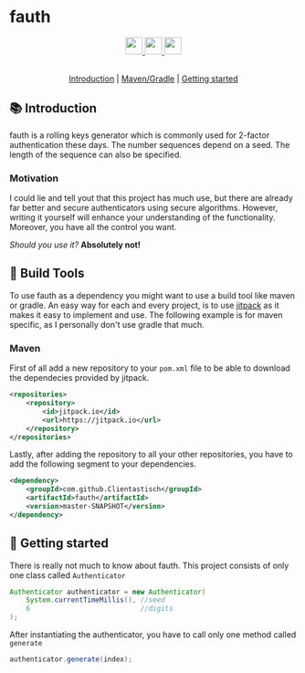 # fauth

<div align="center">
  <a href="https://www.oracle.com/java/">
    <img
      src="https://img.shields.io/badge/Written%20in-java-%23EF4041?style=for-the-badge"
      height="30"
    />
  </a>
  <a href="https://jitpack.io/#Clientastisch/fauth/master-SNAPSHOT">
    <img
      src="https://img.shields.io/badge/jitpack-master-%2321f21?style=for-the-badge"
      height="30"
    />
  </a>
  <a href="https://clientastisch.github.io/fauth/docs" target="_blank">
    <img
      src="https://img.shields.io/badge/javadoc-reference-5272B4.svg?style=for-the-badge"
      height="30"
    />
  </a>
</div>

<br />

<p align="center">
  <a href="#-introduction">Introduction</a> |
  <a href="#-build-tools">Maven/Gradle</a> |
  <a href="#-getting-started">Getting started</a>
</p>

## 📚 Introduction

fauth is a rolling keys generator which is commonly used for 2-factor authentication these days. The number sequences depend on a seed. The length of the sequence can also be specified.

### Motivation

I could lie and tell yout that this project has much use, but there are already far better and secure authenticators using secure algorithms. However, writing it yourself will enhance your understanding of the functionality. Moreover, you have all the control you want.

*Should you use it?* **Absolutely not!**

## 🔗 Build Tools

To use fauth as a dependency you might want to use a build tool like maven or gradle. An easy way for each and every project, is to use [jitpack](https://jitpack.io/#Clientastisch/fauth/master-SNAPSHOT) as it makes it easy to implement and use. The following example is for maven specific, as I personally don't use gradle that much.

### Maven

First of all add a new repository to your `pom.xml` file to be able to download the dependecies provided by jitpack.

```xml
<repositories>
    <repository>
        <id>jitpack.io</id>
        <url>https://jitpack.io</url>
    </repository>
</repositories>
```

Lastly, after adding the repository to all your other repositories, you have to add the following segment to your dependencies.

```xml
<dependency>
    <groupId>com.github.Clientastisch</groupId>
    <artifactId>fauth</artifactId>
    <version>master-SNAPSHOT</version>
</dependency>
```

## 🎈 Getting started

There is really not much to know about fauth. This project consists of only one class called `Authenticator`

```java
Authenticator authenticator = new Authenticator(
    System.currentTimeMillis(), //seed
    6                           //digits
);
```

After instantiating the authenticator, you have to call only one method called `generate`

```java
authenticator.generate(index);
```